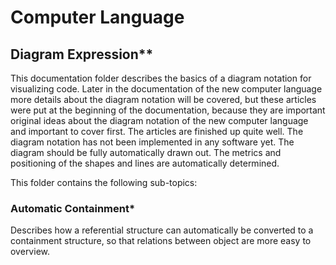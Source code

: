 ﻿Computer Language
=================

## Diagram Expression**

This documentation folder describes the basics of a diagram notation for visualizing code. Later in the documentation of the new computer language more details about the diagram notation will be covered, but these articles were put at the beginning of the documentation, because they are important original ideas about the diagram notation of the new computer language and important to cover first. The articles are finished up quite well. The diagram notation has not been implemented in any software yet. The diagram should be fully automatically drawn out. The metrics and positioning of the shapes and lines are automatically determined.

This folder contains the following sub-topics:

### Automatic Containment*

Describes how a referential structure can automatically be converted to a containment structure, so that relations between object are more easy to overview.
